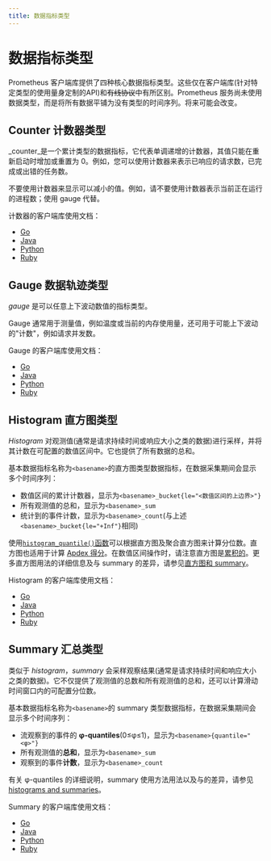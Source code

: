 ```yaml
---
title: 数据指标类型
---
```


# 数据指标类型

Prometheus 客户端库提供了四种核心数据指标类型。这些仅在客户端库(针对特定类型的使用量身定制的API)和~~有线协议~~中有所区别。Prometheus 服务尚未使用数据类型，而是将所有数据平铺为没有类型的时间序列。将来可能会改变。

## Counter 计数器类型 <a href="#counter" id="counter"></a>

_counter_是一个累计类型的数据指标，它代表单调递增的计数器，其值只能在重新启动时增加或重置为 0。例如，您可以使用计数器来表示已响应的请求数，已完成或出错的任务数。

不要使用计数器来显示可以减小的值。例如，请不要使用计数器表示当前正在运行的进程数；使用 gauge 代替。

计数器的客户端库使用文档：

* [Go](https://godoc.org/github.com/prometheus/client\_golang/prometheus#Counter)
* [Java](https://github.com/prometheus/client\_java#counter)
* [Python](https://github.com/prometheus/client\_python#counter)
* [Ruby](https://github.com/prometheus/client\_ruby#counter)

## Gauge 数据轨迹类型 <a href="#gauge" id="gauge"></a>

_gauge_ 是可以任意上下波动数值的指标类型。

Gauge 通常用于测量值，例如温度或当前的内存使用量，还可用于可能上下波动的"计数"，例如请求并发数。

Gauge 的客户端库使用文档：

* [Go](https://godoc.org/github.com/prometheus/client\_golang/prometheus#Gauge)
* [Java](https://github.com/prometheus/client\_java#gauge)
* [Python](https://github.com/prometheus/client\_python#gauge)
* [Ruby](https://github.com/prometheus/client\_ruby#gauge)

## Histogram 直方图类型 <a href="#histogram" id="histogram"></a>

_Histogram_ 对观测值(通常是请求持续时间或响应大小之类的数据)进行采样，并将其计数在可配置的数值区间中。它也提供了所有数据的总和。

基本数据指标名称为`<basename>`的直方图类型数据指标，在数据采集期间会显示多个时间序列：

* 数值区间的累计计数器，显示为`<basename>_bucket{le="<数值区间的上边界>"}`
* 所有观测值的总和，显示为`<basename>_sum`
* 统计到的事件计数，显示为`<basename>_count`(与上述`<basename>_bucket{le="+Inf"}`相同)

使用[`histogram_quantile()`函数](https://app.gitbook.com/s/-M4S\_SROsX9DJxfYcGcT-3598119973/concepts/functions.md#histogram\_quantile)可以根据直方图及聚合直方图来计算分位数。直方图也适用于计算 [Apdex 得分](https://en.wikipedia.org/wiki/Apdex)。在数值区间操作时，请注意直方图是[累积的](https://en.wikipedia.org/wiki/Histogram#Cumulative\_histogram)。更多直方图用法的详细信息及与 summary 的差异，请参见[直方图和 summary](https://app.gitbook.com/s/-M4S\_SROsX9DJxfYcGcT-3598119973/concepts/histograms.md)。

Histogram 的客户端库使用文档：

* [Go](https://godoc.org/github.com/prometheus/client\_golang/prometheus#Histogram)
* [Java](https://github.com/prometheus/client\_java#histogram)
* [Python](https://github.com/prometheus/client\_python#histogram)
* [Ruby](https://github.com/prometheus/client\_ruby#histogram)

## Summary 汇总类型 <a href="#summary" id="summary"></a>

类似于 _histogram_，_summary_ 会采样观察结果(通常是请求持续时间和响应大小之类的数据)。它不仅提供了观测值的总数和所有观测值的总和，还可以计算滑动时间窗口内的可配置分位数。

基本数据指标名称为`<basename>`的 summary 类型数据指标，在数据采集期间会显示多个时间序列：

* 流观察到的事件的 **φ-quantiles**(0≤φ≤1)，显示为`<basename>{quantile="<φ>"}`
* 所有观测值的**总和**，显示为`<basename>_sum`
* 观察到的事件**计数**，显示为`<basename>_count`

有关 φ-quantiles 的详细说明，summary 使用方法用法以及与的差异，请参见 [histograms and summaries](../practices/histograms.md)。

Summary 的客户端库使用文档：

* [Go](https://godoc.org/github.com/prometheus/client\_golang/prometheus#Summary)
* [Java](https://github.com/prometheus/client\_java#summary)
* [Python](https://github.com/prometheus/client\_python#summary)
* [Ruby](https://github.com/prometheus/client\_ruby#summary)
